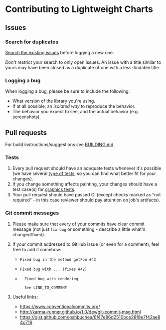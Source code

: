 # Contributing to Lightweight Charts

## Issues

### Search for duplicates

[Search the existing issues](https://github.com/tradingview/lightweight-charts/search?type=Issues) before logging a new one.

*Don't* restrict your search to only open issues. An issue with a title similar to yours may have been closed as a duplicate of one with a less-findable title.

### Logging a bug

When logging a bug, please be sure to include the following:

- What version of the library you're using.
- If at all possible, an *isolated way* to reproduce the behavior.
- The behavior you expect to see, and the actual behavior (e.g. screenshots).

## Pull requests

For build instructions/suggestions see [BUILDING.md](./BUILDING.md).

### Tests

1. Every pull request should have an adequate tests whenever it's possible (we have several [type of tests](./tests/), so you can find what better fit for your changes).
1. If you change something affects painting, your changes should have a test case(s) for [graphics tests](./tests/e2e/graphics).
1. Your pull request should have passed CI (except checks marked as "not required" - in this case reviewer should pay attention on job's artifacts).

### Git commit messages

1. Please make sure that every of your commits have clear commit message (not just `fix bug` or something - describe a little what's changed/fixed).

1. If your commit addressed to GitHub issue (or even for a comment), feel free to add it somehow:

    - `Fixed bug in the method getFoo #42`
    - `Fixed bug with ... (fixes #42)`

    - ```text
        Fixed bug with rendering

        See LINK_TO_COMMENT
        ```

1. Useful links:

    - <https://www.conventionalcommits.org/>
    - <http://karma-runner.github.io/1.0/dev/git-commit-msg.html>
    - <https://gist.github.com/joshbuchea/6f47e86d2510bce28f8e7f42ae84c716>
